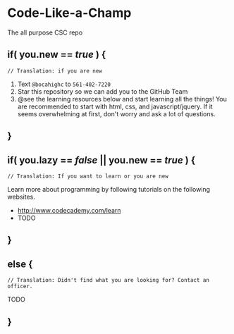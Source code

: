 Code-Like-a-Champ
=================

The all purpose CSC repo

## if( you.new == *true* ) {
`// Translation: if you are new`

1. Text `@bocahighc` to `561-402-7220`
2. Star this repository so we can add you to the GitHub Team
3. @see the learning resources below and start learning all the things! You are recommended to start with html, css, and javascript/jquery. If it seems overwhelming at first, don't worry and ask a lot of questions.
## }

## if( you.lazy == *false* || you.new == *true* ) {
`// Translation: If you want to learn or you are new`

Learn more about programming by following tutorials on the following websites.
- http://www.codecademy.com/learn
- TODO
## }

## else {
`// Translation: Didn't find what you are looking for? Contact an officer.`

TODO
## }
